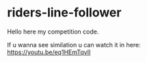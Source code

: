 # riders-line-follower
Hello here my competition code.

If u wanna see similation u can watch it in here: https://youtu.be/eq1HEmTqvII
